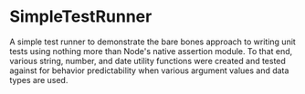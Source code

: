 # SimpleTestRunner
A simple test runner to demonstrate the bare bones approach to writing unit tests using nothing more than Node's native assertion module. To that end, various string, number, and date utility functions were created and tested against for behavior predictability when various argument values and data types are used.

